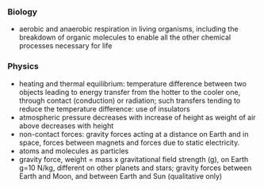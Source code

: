 ### Biology

- aerobic and anaerobic respiration in living organisms, including the breakdown of organic molecules to enable all the other chemical processes necessary for life

### Physics

- heating and thermal equilibrium: temperature difference between two objects leading to energy transfer from the hotter to the cooler one, through contact (conduction) or radiation; such transfers tending to reduce the temperature difference: use of insulators
- atmospheric pressure decreases with increase of height as weight of air above decreases with height
- non-contact forces: gravity forces acting at a distance on Earth and in space, forces between magnets and forces due to static electricity.
- atoms and molecules as particles
- gravity force, weight = mass x gravitational field strength (g), on Earth g=10 N/kg, different on other planets and stars; gravity forces between Earth and Moon, and between Earth and Sun (qualitative only)
